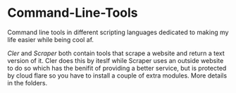 # Command-Line-Tools
Command line tools in different scripting languages dedicated to making my life easier while being cool af.

<em>Cler</em> and <em>Scraper</em> both contain tools that scrape a website and return a text version of it. Cler does this by iteslf while Scraper uses an outside website to do so which has the benifit of providing a better service, but is protected by cloud flare so you have to install a couple of extra modules. More details in the folders.
